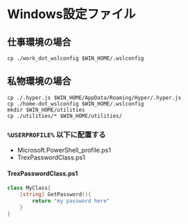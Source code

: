 # Windows設定ファイル

## 仕事環境の場合

```shell
cp ./work_dot_wslconfig $WIN_HOME/.wslconfig
```

## 私物環境の場合

```shell
cp ./.hyper.js $WIN_HOME/AppData/Roaming/Hyper/.hyper.js
cp ./home-dot_wslconfig $WIN_HOME/.wslconfig
mkdir $WIN_HOME/utilities
cp ./utilities/* $WIN_HOME/utilities/
```

### `%USERPROFILE%` 以下に配置する

- Microsoft.PowerShell_profile.ps1
- TrexPasswordClass.ps1

#### TrexPasswordClass.ps1

```powershell
class MyClass{
    [string] GetPassword(){
        return "my password here"
    }
}
```

